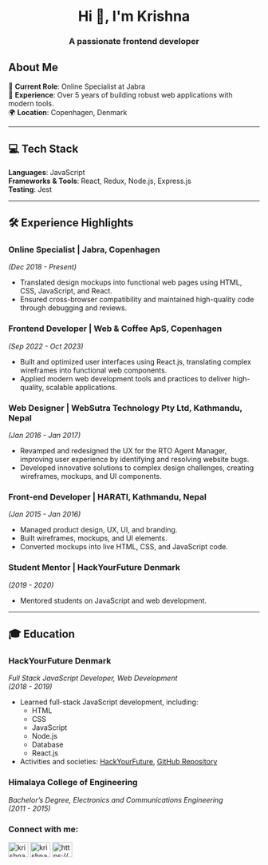 
<h1 align="center">Hi 👋, I'm Krishna</h1>
<h3 align="center">A passionate frontend developer</h3>

## About Me

💼 **Current Role**: Online Specialist at Jabra  
🚀 **Experience**: Over 5 years of building robust web applications with modern tools.  
🌍 **Location**: Copenhagen, Denmark  

---

## 💻 Tech Stack

**Languages**: JavaScript  
**Frameworks & Tools**: React, Redux, Node.js, Express.js  
**Testing**: Jest  

---

## 🛠️ Experience Highlights

### **Online Specialist | Jabra, Copenhagen**  
*(Dec 2018 - Present)*
- Translated design mockups into functional web pages using HTML, CSS, JavaScript, and React.
- Ensured cross-browser compatibility and maintained high-quality code through debugging and reviews.

### **Frontend Developer | Web & Coffee ApS, Copenhagen**  
*(Sep 2022 - Oct 2023)*
- Built and optimized user interfaces using React.js, translating complex wireframes into functional web components.
- Applied modern web development tools and practices to deliver high-quality, scalable applications.

### **Web Designer | WebSutra Technology Pty Ltd, Kathmandu, Nepal**  
*(Jan 2016 - Jan 2017)*
- Revamped and redesigned the UX for the RTO Agent Manager, improving user experience by identifying and resolving website bugs.  
- Developed innovative solutions to complex design challenges, creating wireframes, mockups, and UI components.

### **Front-end Developer | HARATI, Kathmandu, Nepal**  
*(Jan 2015 - Jan 2016)*
- Managed product design, UX, UI, and branding.
- Built wireframes, mockups, and UI elements.
- Converted mockups into live HTML, CSS, and JavaScript code.

### **Student Mentor | HackYourFuture Denmark**  
*(2019 - 2020)*
- Mentored students on JavaScript and web development.

---

## 🎓 Education

### **HackYourFuture Denmark**  
*Full Stack JavaScript Developer, Web Development*  
*(2018 - 2019)*
- Learned full-stack JavaScript development, including:
  - HTML
  - CSS
  - JavaScript
  - Node.js
  - Database
  - React.js
- Activities and societies: [HackYourFuture](https://www.hackyourfuture.net), [GitHub Repository](https://github.com/hackYourFuture-CPH)

### **Himalaya College of Engineering**  
*Bachelor’s Degree, Electronics and Communications Engineering*  
*(2011 - 2015)*

<h3 align="left">Connect with me:</h3>
<p align="left">
<a href="https://codepen.io/krishnarrana" target="blank"><img align="center" src="https://raw.githubusercontent.com/rahuldkjain/github-profile-readme-generator/master/src/images/icons/Social/codepen.svg" alt="krishnarrana" height="30" width="40" /></a>
<a href="https://linkedin.com/in/krishnarana2121" target="blank"><img align="center" src="https://raw.githubusercontent.com/rahuldkjain/github-profile-readme-generator/master/src/images/icons/Social/linked-in-alt.svg" alt="krishnarana2121" height="30" width="40" /></a>
<a href="https://stackoverflow.com/users/4712501/krishna-rana" target="blank"><img align="center" src="https://raw.githubusercontent.com/rahuldkjain/github-profile-readme-generator/master/src/images/icons/Social/stack-overflow.svg" alt="https://stackoverflow.com/users/4712501/krishna-rana" height="30" width="40" /></a>
</p>
